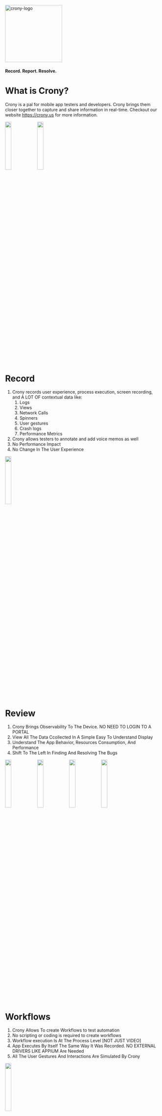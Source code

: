 <img width="186" alt="crony-logo" src="https://github.com/sumanc/Crony-Eval/assets/470461/1b944ed8-c4f8-44f1-9c00-6e711e82275b">
   
#### Record. Report. Resolve.

# What is Crony?
Crony is a pal for mobile app testers and developers. Crony brings them closer together to capture and share information in real-time. Checkout our website https://crony.us for more information.

<img src="https://github.com/sumanc/Crony-Eval/assets/470461/666370a2-6b95-4791-83da-8e5aa31ac7e1.png" width="20%" height="20%">
<img src="https://github.com/sumanc/Crony-Eval/assets/470461/1c962b38-0d48-4052-9e87-32de668c9377.png" width="20%" height="20%">


# Record
1. Crony records user experience, process execution, screen recording, and A LOT OF contextual data like:
   1. Logs
   2. Views
   3. Network Calls
   4. Spinners
   5. User gestures
   6. Crash logs
   7. Performance Metrics
2. Crony allows testers to annotate and add voice memos as well
3. No Performance Impact
4. No Change In The User Experience
   
<img src="https://github.com/sumanc/Crony-Eval/assets/470461/791255d4-d8d7-4df1-ab4b-4d15861d83f4" width="20%" height="20%">

# Review
1. Crony Brings Observability To The Device. NO NEED TO LOGIN TO A PORTAL
2. View All The Data Ccollected In A Simple Easy To Understand Display
3. Understand The App Behavior, Resources Consumption, And Performance
4. Shift To The Left In Finding And Resolving The Bugs

<img src="https://github.com/sumanc/Crony-Eval/assets/470461/76f77cc0-e7f9-4070-bf42-a34724661abe" width="20%" height="20%">
<img src="https://github.com/sumanc/Crony-Eval/assets/470461/6d1edf58-21ab-4586-beff-9307760fde92" width="20%" height="20%">
<img src="https://github.com/sumanc/Crony-Eval/assets/470461/9aaa6270-3723-45c5-9875-02693752bac0" width="20%" height="20%">
<img src="https://github.com/sumanc/Crony-Eval/assets/470461/5dfa85fc-c175-4983-bb76-9086261b76bb" width="20%" height="20%">

# Workflows
1. Crony Allows To create Workflows to test automation
2. No scripting or coding is required to create workflows
3. Workflow execution Is At The Process Level [NOT JUST VIDEO]
4. App Executes By Itself The Same Way It Was Recorded. NO EXTERNAL DRIVERS LIKE APPIUM Are Needed
5. All The User Gestures And Interactions Are Simulated By Crony
   
<img src="https://github.com/sumanc/Crony-Eval/assets/470461/eabc75ee-33e1-432f-b51b-4d01f393ba74" width="20%" height="20%">


# Accessibility Auditor
1. Crony Detects Accessibility Violations And Shows Them Live On The Screen
2. When A Violation Badge Is Tapped, The Details Are Displayed
3. Allows To Share The Accessibility Violations Per Screen Or For All The Screens
   
<img src="https://github.com/sumanc/Crony-Eval/assets/470461/09ec0917-1173-496c-a5bd-40b7ca6d9647" width="20%" height="20%">

# Report
1. Share the recordings right from the device using the apps like messenger, slack etc.
2. Send them to content management systems (sharepoint), bugtracking systems (Jira etc.) from the device
   
<img src="https://github.com/sumanc/Crony-Eval/assets/470461/51afca91-e1b1-4100-a0ed-9eea730dd7b3" width="20%" height="20%">

# Resolve
1. Find And Fix The Bugs During The Design And Development Phase
2. Developers Receive A Comprehensive Package In The Bug Report
3. Report Includes The Recording, All The Events That Are Captured, Performance Metrics, And Additional Annotations And Voice Memos By The Tester
4. Visually See What Testers Saw And Use The Data To Quickly Find The Root Cause

### Usage
## XCode Intregration
1. Unzip Crony.zip file
2. Drag Crony folder and drop it into your XCode project
3. Select "Copy items if needed" and "Create groups" options
4. Select the targets and click Finish
5. Go to BUild Settings and add -ObjC as additional linker flag
6. Open your AppDelehgate.m file include BSCrony.h
7. [OPTIONAL] In didFinishLaunchingWithOptions, add the following line;
   ```[BSCrony initializeCrony:BSCronyModePrompt sessionId:nil];```
8. Compile and run the app

# Contact
[success at crony dot us](mainto:success@crony.us)

